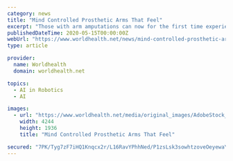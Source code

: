 ```yaml
---
category: news
title: "Mind Controlled Prosthetic Arms That Feel"
excerpt: "Those with arm amputations can now for the first time experience the sensations of touch in a mind controlled arm prosthesis that can be used for everyday life. A recent study published in the New England Journal of Medicine reports on 3 patients who have ..."
publishedDateTime: 2020-05-15T00:00:00Z
webUrl: "https://www.worldhealth.net/news/mind-controlled-prosthetic-arms-feel/"
type: article

provider:
  name: Worldhealth
  domain: worldhealth.net

topics:
  - AI in Robotics
  - AI

images:
  - url: "https://www.worldhealth.net/media/original_images/AdobeStock_13251100.jpeg"
    width: 4244
    height: 1936
    title: "Mind Controlled Prosthetic Arms That Feel"

secured: "7PK/Tyg7zF7iHQ1Knqcx2r/L16RavYPhhNed/P1zsLsk3sowhtzoveOeyewaYJdQOiaRTxbQ+NC+cAaMkxGj+mzzfa8uHmBwEAwNckDfq+5c8EFvZrx0mGcuHXVrRJLonlmi+IjNjZVN3qilD21RfIuARi9K/kze6tTw4rw9TasMdDctik1iW3x3uX7tKslhhfU+/G9JrZVSqL/cHAG8rL8wC+8bwNKJb1Bhp5iwqG8WXkN3X6ON2r+FQsQqqgkL9QdqCOkuA3CkNlbZCN1p8dhxD2lAJnAoKQeTy3QxlOpXIbltc9Sggj/aVvSohWjY;jwchcSt998ONHdZWl9sAZA=="
---
```


